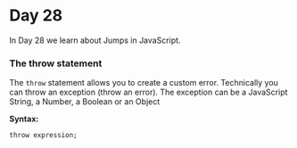 # Day 28
In Day 28 we learn about Jumps in JavaScript.

### The throw statement
The ```throw``` statement allows you to create a custom error. Technically you can throw an exception (throw an error).
The exception can be a JavaScript String, a Number, a Boolean or an Object

**Syntax:**
```
throw expression; 
```
